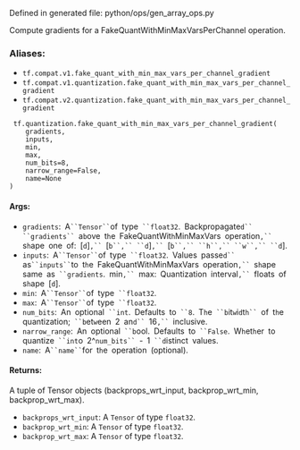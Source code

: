 
Defined in generated file: python/ops/gen_array_ops.py

Compute gradients for a FakeQuantWithMinMaxVarsPerChannel operation.
### Aliases:
- `tf.compat.v1.fake_quant_with_min_max_vars_per_channel_gradient`
- `tf.compat.v1.quantization.fake_quant_with_min_max_vars_per_channel_gradient`
- `tf.compat.v2.quantization.fake_quant_with_min_max_vars_per_channel_gradient`

```
 tf.quantization.fake_quant_with_min_max_vars_per_channel_gradient(
    gradients,
    inputs,
    min,
    max,
    num_bits=8,
    narrow_range=False,
    name=None
)
```
#### Args:
- `gradients`:` `A` ``Tensor`` `of` `type` ``float32`.` `Backpropagate`d`` ``gradients`` `a`b`ove` `t`h`e` `FakeQuantWit`h`MinMaxVars` `operation`,`` `s`h`ape` `one` `of:` `[`d`]`,`` `[`b``,`` ``d`]`,`` `[`b``,`` ``h``,`` ``w``,`` ``d`].
- `inputs`:` `A` ``Tensor`` `of` `type` ``float32`.` `Values` `passe`d`` `as` ``inputs`` `to` `t`h`e` `FakeQuantWit`h`MinMaxVars` `operation`,`` `s`h`ape` `same` `as` ``gradients`.` `min`,`` `max:` `Quantization` `interval`,`` `floats` `of` `s`h`ape` `[`d`].
- `min`:` `A` ``Tensor`` `of` `type` ``float32`.
- `max`:` `A` ``Tensor`` `of` `type` ``float32`.
- `num_bits`:` `An` `optional` ``int`.` `Defaults` `to` ``8`.` `T`h`e` ``b`it`w`i`d`t`h`` `of` `t`h`e` `quantization;` ``b`et`w`een` `2` `an`d`` `16`,`` `inclusive.
- `narrow_range`:` `An` `optional` ``b`ool.` `Defaults` `to` ``False`.` `W`h`et`h`er` `to` `quantize` ``int`o` `2^`num_bits`` `-` `1` ``d`istinct` `values.
- `name`:` `A` ``name`` `for` `t`h`e` `operation` `(optional).
#### Returns:

A tuple of Tensor objects (backprops_wrt_input, backprop_wrt_min, backprop_wrt_max).
- `backprops_wrt_input`: A `Tensor` of type `float32`.
- `backprop_wrt_min`: A `Tensor` of type `float32`.
- `backprop_wrt_max`: A `Tensor` of type `float32`.
